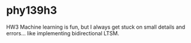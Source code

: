 # phy139h3
HW3
Machine learning is fun, but I always get stuck on small details and errors... like implementing bidirectional LTSM. 
